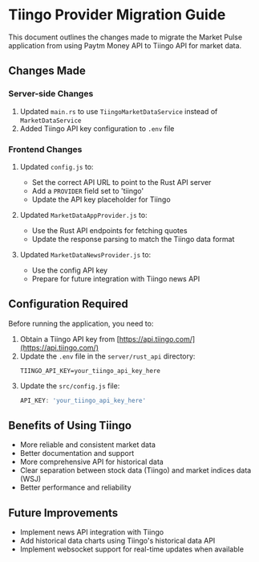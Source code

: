 # Tiingo Provider Migration Guide

This document outlines the changes made to migrate the Market Pulse application from using Paytm Money API to Tiingo API for market data.

## Changes Made

### Server-side Changes

1. Updated `main.rs` to use `TiingoMarketDataService` instead of `MarketDataService`
2. Added Tiingo API key configuration to `.env` file

### Frontend Changes

1. Updated `config.js` to:
   - Set the correct API URL to point to the Rust API server
   - Add a `PROVIDER` field set to 'tiingo'
   - Update the API key placeholder for Tiingo

2. Updated `MarketDataAppProvider.js` to:
   - Use the Rust API endpoints for fetching quotes
   - Update the response parsing to match the Tiingo data format

3. Updated `MarketDataNewsProvider.js` to:
   - Use the config API key
   - Prepare for future integration with Tiingo news API

## Configuration Required

Before running the application, you need to:

1. Obtain a Tiingo API key from [https://api.tiingo.com/](https://api.tiingo.com/)
2. Update the `.env` file in the `server/rust_api` directory:
   ```
   TIINGO_API_KEY=your_tiingo_api_key_here
   ```
3. Update the `src/config.js` file:
   ```javascript
   API_KEY: 'your_tiingo_api_key_here'
   ```

## Benefits of Using Tiingo

- More reliable and consistent market data
- Better documentation and support
- More comprehensive API for historical data
- Clear separation between stock data (Tiingo) and market indices data (WSJ)
- Better performance and reliability

## Future Improvements

- Implement news API integration with Tiingo
- Add historical data charts using Tiingo's historical data API
- Implement websocket support for real-time updates when available